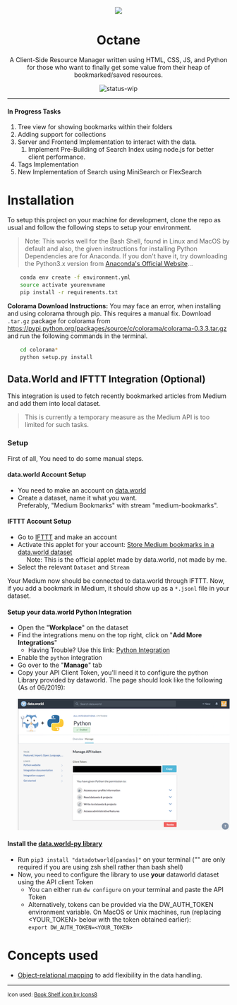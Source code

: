 <div style="text-align:center">
    <p align="center">
        <img src="https://img.icons8.com/nolan/100/000000/book-shelf.png">
    </p>
    
# Octane
A Client-Side Resource Manager written using HTML, CSS, JS, and Python for those who want to finally get some value from their heap of bookmarked/saved resources.

![status-wip](https://img.shields.io/badge/Status-Work%20in%20Progress-red.svg)
</div>

<!-- # <img src="https://img.icons8.com/nolan/100/000000/book-shelf.png" height="100" align="left" /> Octane: Bookmark Manager

![status-wip](https://img.shields.io/badge/Status-Work%20in%20Progress-red.svg) -->

---


#### In Progress Tasks
1. Tree view for showing bookmarks within their folders
2. Adding support for collections
3. Server and Frontend Implementation to interact with the data.
    1. Implement Pre-Building of Search Index using node.js for better client performance.
4. Tags Implementation
5. New Implementation of Search using MiniSearch or FlexSearch


# Installation
To setup this project on your machine for development, clone the repo as usual and follow the following steps to setup your environment.
> Note: This works well for the Bash Shell, found in Linux and MacOS by default and also, the given instructions for installing Python Dependencies are for Anaconda. If you don't have it, try downloading the Python3.x version from [Anaconda's Official Website](https://www.anaconda.com/distribution/)...

```sh
    conda env create -f environment.yml
    source activate yourenvname
    pip install -r requirements.txt
```

**Colorama Download Instructions:** You may face an error, when installing and using colorama through pip. This requires a manual fix. Download `.tar.gz` package for colorama from https://pypi.python.org/packages/source/c/colorama/colorama-0.3.3.tar.gz and run the following commands in the terminal.
```sh
    cd colorama*
    python setup.py install
```


## Data.World and IFTTT Integration (Optional)
This integration is used to fetch recently bookmarked articles from Medium and add them into local dataset.
> This is currently a temporary measure as the Medium API is too limited for such tasks.

### Setup
First of all, You need to do some manual steps.

#### data.world Account Setup
* You need to make an account on [data.world](https://data.world/)
* Create a dataset, name it what you want. <br>
Preferably, "Medium Bookmarks" with stream "medium-bookmarks".

#### IFTTT Account Setup
* Go to [IFTTT](https://ifttt.com/) and make an account
* Activate this applet for your account: [Store Medium bookmarks in a data.world dataset](https://ifttt.com/applets/NNVn2wqv-store-medium-bookmarks-in-a-data-world-dataset) <br>
&nbsp;&nbsp;&nbsp;&nbsp; Note: This is the official applet made by data.world, not made by me.
* Select the relevant `Dataset` and `Stream`

Your Medium now should be connected to data.world through IFTTT. Now, if you add a bookmark in Medium,
it should show up as a `*.jsonl` file in your dataset.




#### Setup your data.world Python Integration
* Open the "**Workplace**" on the dataset
* Find the integrations menu on the top right, click on "**Add More Integrations**"
    - Having Trouble? Use this link: [Python Integration](https://data.world/integrations/python)
* Enable the `python` integration
* Go over to the "**Manage**" tab
* Copy your API Client Token, you'll need it to configure the python Library provided by dataworld. The page should look like the following (As of 06/2019): <br><br>
![](docs/assets/Python_dataworld_API.png)

#### Install the [data.world-py library](https://github.com/datadotworld/data.world-py)
* Run `pip3 install "datadotworld[pandas]"` on your terminal ("" are only required if you are using zsh shell rather than bash shell)
* Now, you need to configure the library to use **your** dataworld dataset using the API client Token
    - You can either run `dw configure` on your terminal and paste the API Token
    - Alternatively, tokens can be provided via the DW_AUTH_TOKEN environment variable. On MacOS or Unix machines, run (replacing \<YOUR_TOKEN> below with the token obtained earlier): <br>
    `export DW_AUTH_TOKEN=<YOUR_TOKEN>`

# Concepts used
* [Object-relational mapping](https://stackoverflow.com/a/1152323/7800641) to add flexibility in the data handling.


---
<sup>Icon used: <a href="https://icons8.com/icon/44780/book-shelf">Book Shelf icon by Icons8</a></sup>
